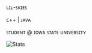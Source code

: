 ʟɪʟ-ꜱᴋɪᴇꜱ

ᴄ++ | ᴊᴀᴠᴀ

ꜱᴛᴜᴅᴇɴᴛ @ ɪᴏᴡᴀ ꜱᴛᴀᴛᴇ ᴜɴɪᴠᴇʀꜱɪᴛʏ

![Stats](https://github-readme-stats.vercel.app/api?username=lil-skies&show_icons=true&theme=radical)
